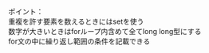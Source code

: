 ポイント：  
重複を許す要素を数えるときにはsetを使う<br>
数字が大きいときはforループ内含めて全てlong long型にする<br>
for文の中に繰り返し範囲の条件を記載できる<br>
